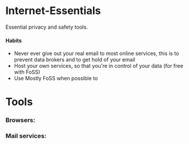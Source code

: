 # Internet-Essentials
Essential privacy and safety tools.

#### Habits
- Never ever give out your real email to most online services, this is to prevent data brokers and to get hold of your email
- Host your own services, so that you're in control of your data (for free with FoSS)
- Use Mostly FoSS when possible to 


# Tools

### Browsers:

### Mail services: 

### 
